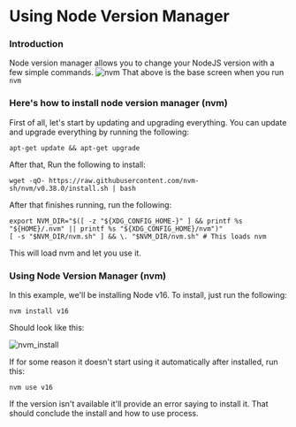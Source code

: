 # Using Node Version Manager
### Introduction
Node version manager allows you to change your NodeJS version with a few simple commands.
![nvm](./assets/tools/nvm_home.png)
That above is the base screen when you run `nvm`
### Here's how to install node version manager (nvm)
First of all, let's start by updating and upgrading everything.
You can update and upgrade everything by running the following:
```
apt-get update && apt-get upgrade 
```
After that, Run the following to install:
```
wget -qO- https://raw.githubusercontent.com/nvm-sh/nvm/v0.38.0/install.sh | bash
```
After that finishes running, run the following:
```
export NVM_DIR="$([ -z "${XDG_CONFIG_HOME-}" ] && printf %s "${HOME}/.nvm" || printf %s "${XDG_CONFIG_HOME}/nvm")"
[ -s "$NVM_DIR/nvm.sh" ] && \. "$NVM_DIR/nvm.sh" # This loads nvm
```
This will load nvm and let you use it.
### Using Node Version Manager (nvm)
In this example, we'll be installing Node v16.
To install, just run the following:
```
nvm install v16
```
Should look like this:

![nvm_install](./assets/tools/nvm_install.png)

If for some reason it doesn't start using it automatically after installed, run this:
```
nvm use v16   
```
If the version isn't available it'll provide an error saying to install it.
That should conclude the install and how to use process.